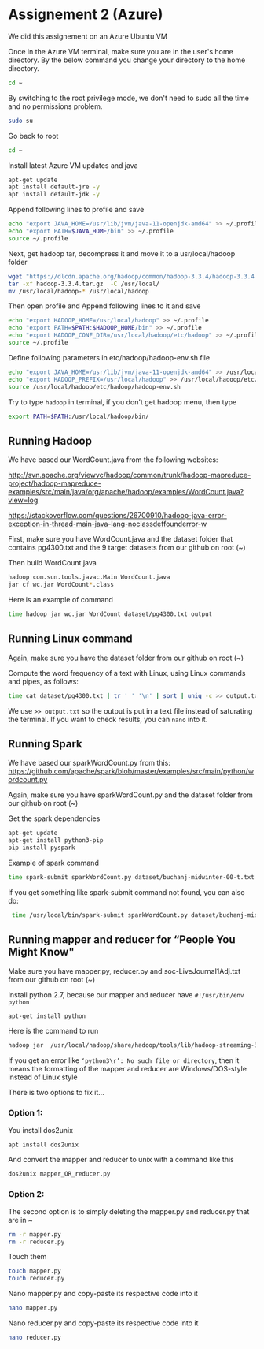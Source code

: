# Assignement 2 (Azure)

We did this assignement on an Azure Ubuntu VM

Once in the Azure VM terminal, make sure you are in the user's home directory. By the below command you change your directory to the home directory.
```bash
cd ~
```

By switching to the root privilege mode, we don't need to sudo all the time and no permissions problem. 
```bash
sudo su
```

Go back to root
```bash
cd ~
```

Install latest Azure VM updates and java
```bash
apt-get update
apt install default-jre -y
apt install default-jdk -y
```

Append following lines to profile and save
```bash
echo "export JAVA_HOME=/usr/lib/jvm/java-11-openjdk-amd64" >> ~/.profile
echo "export PATH=$JAVA_HOME/bin" >> ~/.profile
source ~/.profile
```

Next, get hadoop tar, decompress it and move it to a usr/local/hadoop folder

```bash
wget "https://dlcdn.apache.org/hadoop/common/hadoop-3.3.4/hadoop-3.3.4.tar.gz"
tar -xf hadoop-3.3.4.tar.gz  -C /usr/local/
mv /usr/local/hadoop-* /usr/local/hadoop
```

Then open profile and Append following lines to it and save
```bash
echo "export HADOOP_HOME=/usr/local/hadoop" >> ~/.profile
echo "export PATH=$PATH:$HADOOP_HOME/bin" >> ~/.profile
echo "export HADOOP_CONF_DIR=/usr/local/hadoop/etc/hadoop" >> ~/.profile
source ~/.profile
```

Define following parameters in etc/hadoop/hadoop-env.sh file
```bash
echo "export JAVA_HOME=/usr/lib/jvm/java-11-openjdk-amd64" >> /usr/local/hadoop/etc/hadoop/hadoop-env.sh
echo "export HADOOP_PREFIX=/usr/local/hadoop" >> /usr/local/hadoop/etc/hadoop/hadoop-env.sh
source /usr/local/hadoop/etc/hadoop/hadoop-env.sh
```

Try to type ```hadoop``` in terminal, if you don't get hadoop menu, then type
```bash
export PATH=$PATH:/usr/local/hadoop/bin/
```

## Running Hadoop
We have based our WordCount.java from the following websites:

<http://svn.apache.org/viewvc/hadoop/common/trunk/hadoop-mapreduce-project/hadoop-mapreduce-examples/src/main/java/org/apache/hadoop/examples/WordCount.java?view=log>

<https://stackoverflow.com/questions/26700910/hadoop-java-error-exception-in-thread-main-java-lang-noclassdeffounderror-w>

First, make sure you have WordCount.java and the dataset folder that contains pg4300.txt and the 9 target datasets from our github on root (~)

Then build WordCount.java
```bash
hadoop com.sun.tools.javac.Main WordCount.java
jar cf wc.jar WordCount*.class
```
Here is an example of command
```bash
time hadoop jar wc.jar WordCount dataset/pg4300.txt output
```

## Running Linux command
Again, make sure you have the dataset folder from our github on root (~)

Compute the word frequency of a text with Linux, using Linux commands and pipes, as follows:
```bash
time cat dataset/pg4300.txt | tr ' ' '\n' | sort | uniq -c >> output.txt
```
We use ```>> output.txt``` so the output is put in a text file instead of saturating the terminal. If you want to check results, you can ```nano``` into it.

## Running Spark
We have based our sparkWordCount.py from this:
<https://github.com/apache/spark/blob/master/examples/src/main/python/wordcount.py>

Again, make sure you have sparkWordCount.py and the dataset folder from our github on root (~)


Get the spark dependencies
```bash
apt-get update
apt-get install python3-pip 
pip install pyspark
```

Example of spark command
```bash
time spark-submit sparkWordCount.py dataset/buchanj-midwinter-00-t.txt
```

If you get something like spark-submit command not found, you can also do:
```bash
 time /usr/local/bin/spark-submit sparkWordCount.py dataset/buchanj-midwinter-00-t.txt
```

## Running mapper and reducer for “People You Might Know"
Make sure you have mapper.py, reducer.py and soc-LiveJournal1Adj.txt from our github on root (~)

Install python 2.7, because our mapper and reducer have ```#!/usr/bin/env python```
```bash
apt-get install python
```

Here is the command to run
```bash
hadoop jar  /usr/local/hadoop/share/hadoop/tools/lib/hadoop-streaming-3.3.4.jar  -file mapper.py -mapper mapper.py -file reducer.py -reducer reducer.py -input soc-LiveJournal1Adj.txt -output output
```
If you get an error like ```‘python3\r’: No such file or directory```, then it means the formatting of the mapper and reducer are Windows/DOS-style instead of Linux style

There is two options to fix it...

### Option 1:
You install dos2unix
```bash
apt install dos2unix
```

And convert the mapper and reducer to unix with a command like this
```bash
dos2unix mapper_OR_reducer.py
```

### Option 2:
The second option is to simply deleting the mapper.py and reducer.py that are in ~
```bash
rm -r mapper.py
rm -r reducer.py
```

Touch them
```bash
touch mapper.py
touch reducer.py 
```

Nano mapper.py and copy-paste its respective code into it
```bash
nano mapper.py
```

Nano reducer.py and copy-paste its respective code into it
```bash
nano reducer.py 
```
